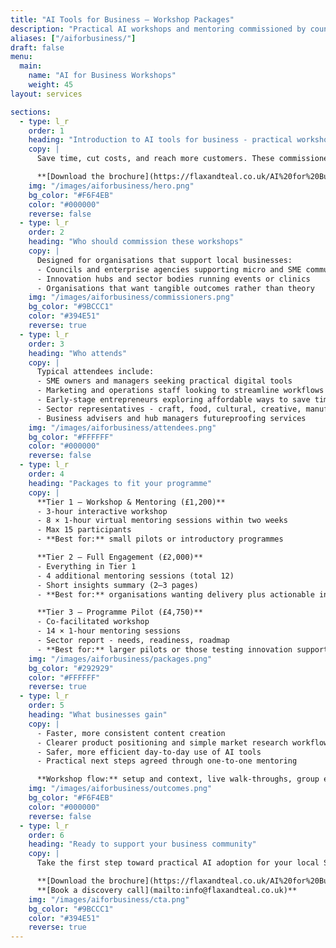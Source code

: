 ```yaml
---
title: "AI Tools for Business – Workshop Packages"
description: "Practical AI workshops and mentoring commissioned by councils, enterprise agencies, and hubs to support local SMEs."
aliases: ["/aiforbusiness/"]
draft: false
menu:
  main:
    name: "AI for Business Workshops"
    weight: 45
layout: services

sections:
  - type: l_r
    order: 1
    heading: "Introduction to AI tools for business - practical workshops for your community"
    copy: |
      Save time, cut costs, and reach more customers. These commissioned workshops help councils, enterprise agencies, and hubs deliver real value to their SME communities with practical, hands-on AI training.

      **[Download the brochure](https://flaxandteal.co.uk/AI%20for%20Business%20Workshop%20Packages.pdf)**  |  **[Book a discovery call](mailto:info@flaxandteal.co.uk)**
    img: "/images/aiforbusiness/hero.png"
    bg_color: "#F6F4EB"
    color: "#000000"
    reverse: false
  - type: l_r
    order: 2
    heading: "Who should commission these workshops"
    copy: |
      Designed for organisations that support local businesses:
      - Councils and enterprise agencies supporting micro and SME communities
      - Innovation hubs and sector bodies running events or clinics
      - Organisations that want tangible outcomes rather than theory
    img: "/images/aiforbusiness/commissioners.png"
    bg_color: "#9BCCC1"
    color: "#394E51"
    reverse: true
  - type: l_r
    order: 3
    heading: "Who attends"
    copy: |
      Typical attendees include:
      - SME owners and managers seeking practical digital tools
      - Marketing and operations staff looking to streamline workflows
      - Early-stage entrepreneurs exploring affordable ways to save time
      - Sector representatives - craft, food, cultural, creative, manufacturing
      - Business advisers and hub managers futureproofing services
    img: "/images/aiforbusiness/attendees.png"
    bg_color: "#FFFFFF"
    color: "#000000"
    reverse: false
  - type: l_r
    order: 4
    heading: "Packages to fit your programme"
    copy: |
      **Tier 1 – Workshop & Mentoring (£1,200)**  
      - 3-hour interactive workshop  
      - 8 × 1-hour virtual mentoring sessions within two weeks  
      - Max 15 participants  
      - **Best for:** small pilots or introductory programmes

      **Tier 2 – Full Engagement (£2,000)**  
      - Everything in Tier 1  
      - 4 additional mentoring sessions (total 12)  
      - Short insights summary (2–3 pages)  
      - **Best for:** organisations wanting delivery plus actionable insights

      **Tier 3 – Programme Pilot (£4,750)**  
      - Co-facilitated workshop  
      - 14 × 1-hour mentoring sessions  
      - Sector report - needs, readiness, roadmap  
      - **Best for:** larger pilots or those testing innovation support programmes
    img: "/images/aiforbusiness/packages.png"
    bg_color: "#292929"
    color: "#FFFFFF"
    reverse: true
  - type: l_r
    order: 5
    heading: "What businesses gain"
    copy: |
      - Faster, more consistent content creation  
      - Clearer product positioning and simple market research workflows  
      - Safer, more efficient day-to-day use of AI tools  
      - Practical next steps agreed through one-to-one mentoring  

      **Workshop flow:** setup and context, live walk-throughs, group exercise, share and refine, next steps.
    img: "/images/aiforbusiness/outcomes.png"
    bg_color: "#F6F4EB"
    color: "#000000"
    reverse: false
  - type: l_r
    order: 6
    heading: "Ready to support your business community"
    copy: |
      Take the first step toward practical AI adoption for your local SMEs.

      **[Download the brochure](https://flaxandteal.co.uk/AI%20for%20Business%20Workshop%20Packages.pdf)**  
      **[Book a discovery call](mailto:info@flaxandteal.co.uk)**
    img: "/images/aiforbusiness/cta.png"
    bg_color: "#9BCCC1"
    color: "#394E51"
    reverse: true
---
```


